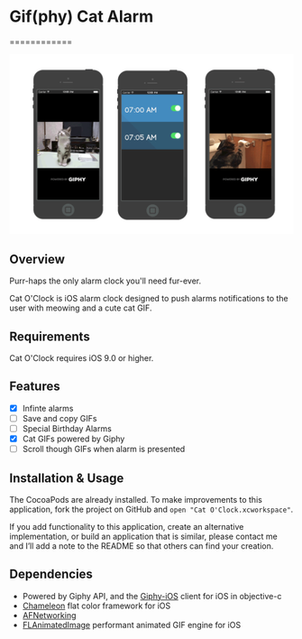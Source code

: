 # Gif(phy) Cat Alarm
============

![Toasty Cat Gif](Images/catmockup.gif)

## Overview

Purr-haps the only alarm clock you'll need fur-ever.

Cat O'Clock is iOS alarm clock designed to push alarms notifications to the user with meowing and a cute cat GIF.

## Requirements

Cat O'Clock requires iOS 9.0 or higher.

## Features

- [X] Infinte alarms
- [ ] Save and copy GIFs
- [ ] Special Birthday Alarms
- [X] Cat GIFs powered by Giphy
- [ ] Scroll though GIFs when alarm is presented

## Installation & Usage

The CocoaPods are already installed. To make improvements to this application, fork the project on GitHub and ```open "Cat O'Clock.xcworkspace"```.

If you add functionality to this application, create an alternative implementation, or build an application that is similar, please contact me and I’ll add a note to the README so that others can find your creation.

## Dependencies

- Powered by Giphy API, and the [Giphy-iOS](https://github.com/heyalexchoi/Giphy-iOS) client for iOS in objective-c
- [Chameleon](https://github.com/ViccAlexander/Chameleon) flat color framework for iOS
- [AFNetworking](https://github.com/AFNetworking/AFNetworking)
- [FLAnimatedImage](https://github.com/Flipboard/FLAnimatedImage) performant animated GIF engine for iOS
